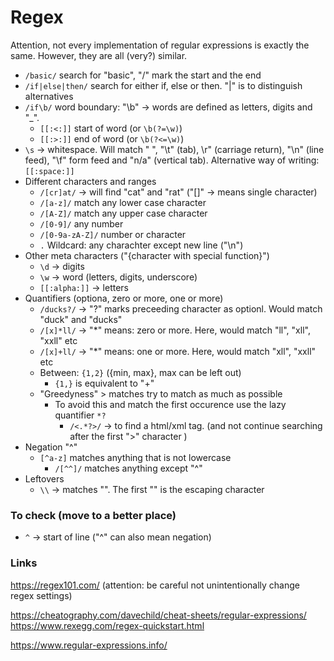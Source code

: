 # Regex

Attention, not every implementation of regular expressions is exactly the same. However, they are all (very?) similar.

- `/basic/` search for "basic", "/" mark the start and the end
- `/if|else|then/` search for either if, else or then. "|" is to distinguish alternatives
- `/if\b/` word boundary: "\b" -> words are defined as 
letters, digits and "\_".
    - `[[:<:]]`  start of word (or `\b(?=\w)`)
    - `[[:>:]]` end of word (or `\b(?<=\w)`)
- `\s` -> whitespace. Will match " ", "\t" (tab), \r" (carriage return), "\n" (line feed), "\f" form feed and "n/a" (vertical tab). Alternative way of writing: `[[:space:]]`
- Different characters and ranges
    - `/[cr]at/` -> will find "cat" and "rat" ("[]" -> means single character)
    - `/[a-z]/` match any lower case character
    - `/[A-Z]/` match any upper case character
    - `/[0-9]/` any number
    - `/[0-9a-zA-Z]/` number or character
    - `.` Wildcard: any charachter except new line ("\n")
- Other meta characters ("\{character with special function}")
    - `\d` -> digits
    - `\w` -> word (letters, digits, underscore)
    - `[[:alpha:]]` -> letters 
- Quantifiers (optiona, zero or more, one or more)
    - `/ducks?/` -> "?" marks preceeding character as optionl. Would match "duck" and "ducks"
    - `/[x]*ll/` -> "*" means: zero or more. Here, would match "ll", "xll", "xxll" etc
    - `/[x]+ll/` -> "*" means: one or more. Here, would match  "xll", "xxll" etc
    - Between: `{1,2}` ({min, max}, max can be left out)
        - `{1,}` is equivalent to "+"
    - "Greedyness" >  matches try to match as much as possible
        - To avoid this and match the first occurence use the lazy quantifier `*?`
            - `/<.*?>/` -> to find a html/xml tag. (and not continue searching after the first ">" character )
- Negation "^"
    - `[^a-z]` matches anything that is not lowercase
        - `/[^^]/` matches anything except "^"
- Leftovers
    - `\\` -> matches "\". The first "\" is the escaping character



### To check (move to a better place)
- `^` -> start of line  ("^" can also mean negation)






### Links

https://regex101.com/  (attention: be careful not unintentionally change regex settings)

https://cheatography.com/davechild/cheat-sheets/regular-expressions/
https://www.rexegg.com/regex-quickstart.html

https://www.regular-expressions.info/
